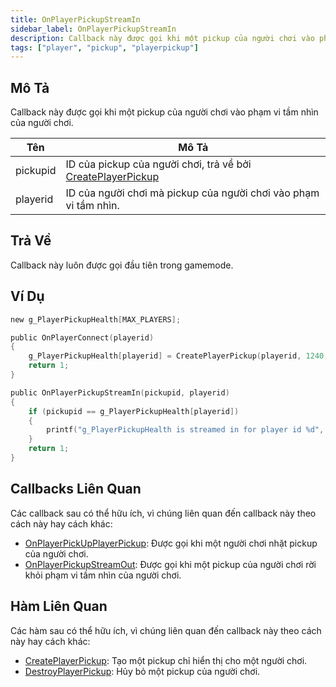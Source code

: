 ```yaml
---
title: OnPlayerPickupStreamIn
sidebar_label: OnPlayerPickupStreamIn
description: Callback này được gọi khi một pickup của người chơi vào phạm vi tầm nhìn của người chơi.
tags: ["player", "pickup", "playerpickup"]
---
```


<VersionWarn name='callback' version='omp v1.1.0.2612' />

## Mô Tả

Callback này được gọi khi một pickup của người chơi vào phạm vi tầm nhìn của người chơi.

| Tên      | Mô Tả                                                                                           |
| -------- | ------------------------------------------------------------------------------------------------ |
| pickupid | ID của pickup của người chơi, trả về bởi [CreatePlayerPickup](../functions/CreatePlayerPickup) |
| playerid | ID của người chơi mà pickup của người chơi vào phạm vi tầm nhìn.                               |

## Trả Về

Callback này luôn được gọi đầu tiên trong gamemode.

## Ví Dụ

```c
new g_PlayerPickupHealth[MAX_PLAYERS];

public OnPlayerConnect(playerid)
{
    g_PlayerPickupHealth[playerid] = CreatePlayerPickup(playerid, 1240, 2, 2009.8474, 1218.0459, 10.8175);
    return 1;
}

public OnPlayerPickupStreamIn(pickupid, playerid)
{
    if (pickupid == g_PlayerPickupHealth[playerid])
    {
        printf("g_PlayerPickupHealth is streamed in for player id %d", playerid);
    }
    return 1;
}
```

## Callbacks Liên Quan

Các callback sau có thể hữu ích, vì chúng liên quan đến callback này theo cách này hay cách khác:

- [OnPlayerPickUpPlayerPickup](OnPlayerPickUpPlayerPickup): Được gọi khi một người chơi nhặt pickup của người chơi.
- [OnPlayerPickupStreamOut](OnPlayerPickupStreamOut): Được gọi khi một pickup của người chơi rời khỏi phạm vi tầm nhìn của người chơi.

## Hàm Liên Quan

Các hàm sau có thể hữu ích, vì chúng liên quan đến callback này theo cách này hay cách khác:

- [CreatePlayerPickup](../functions/CreatePlayerPickup): Tạo một pickup chỉ hiển thị cho một người chơi.
- [DestroyPlayerPickup](../functions/DestroyPlayerPickup): Hủy bỏ một pickup của người chơi.
